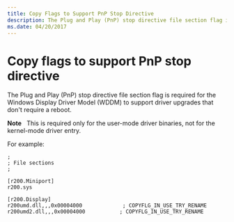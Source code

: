 ```yaml
---
title: Copy Flags to Support PnP Stop Directive
description: The Plug and Play (PnP) stop directive file section flag is required for the Windows Display Driver Model (WDDM) to support driver upgrades that don't require a reboot.
ms.date: 04/20/2017
---
```


# Copy flags to support PnP stop directive


The Plug and Play (PnP) stop directive file section flag is required for the Windows Display Driver Model (WDDM) to support driver upgrades that don't require a reboot.

**Note**  
This is required only for the user-mode driver binaries, not for the kernel-mode driver entry.

 

For example:

``` syntax
;
; File sections
;

[r200.Miniport]
r200.sys

[r200.Display]
r200umd.dll,,,0x00004000             ; COPYFLG_IN_USE_TRY_RENAME
r200umd2.dll,,,0x00004000           ; COPYFLG_IN_USE_TRY_RENAME
```

 

 





